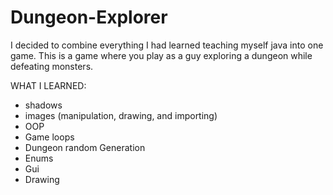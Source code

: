 # Dungeon-Explorer
I decided to combine everything I had learned teaching myself java into one game. This is a game where you play as a guy exploring a dungeon while defeating monsters. 

WHAT I LEARNED:
- shadows
- images (manipulation, drawing, and importing)
- OOP
- Game loops
- Dungeon random Generation
- Enums
- Gui
- Drawing 
